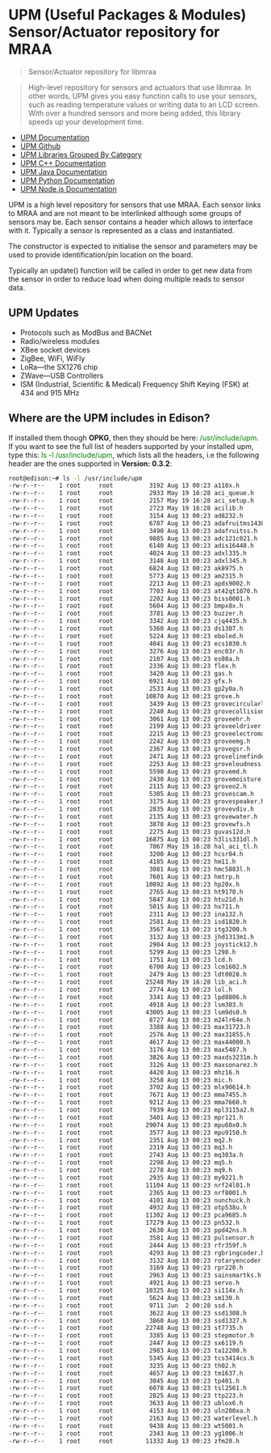 # UPM (Useful Packages & Modules) Sensor/Actuator repository for MRAA

> Sensor/Actuator repository for libmraa

> High-level repository for sensors and actuators that use libmraa. In other words, UPM gives you easy function calls to use your sensors, such as reading temperature values or writing data to an LCD screen. With over a hundred sensors and more being added, this library speeds up your development time. 

- [UPM Documentation](http://iotdk.intel.com/docs/master/upm/index.html)
- [UPM Github](https://github.com/intel-iot-devkit/upm)
- [UPM Libraries Grouped By Category](http://iotdk.intel.com/docs/master/upm/modules.html)
- [UPM C++ Documentation](http://iotdk.intel.com/docs/master/upm/)
- [UPM Java Documentation](http://iotdk.intel.com/docs/master/upm/java/)
- [UPM Python Documentation](http://iotdk.intel.com/docs/master/upm/python/)
- [UPM Node.js Documentation](http://iotdk.intel.com/docs/master/upm/Node.JS/)

UPM is a high level repository for sensors that use MRAA. Each sensor links to MRAA and are not meant to be interlinked although some groups of sensors may be. Each sensor contains a header which allows to interface with it. Typically a sensor is represented as a class and instantiated.

The constructor is expected to initialise the sensor and parameters may be used to provide identification/pin location on the board.

Typically an update() function will be called in order to get new data from the sensor in order to reduce load when doing multiple reads to sensor data.

## UPM Updates

- Protocols such as ModBus and BACNet
- Radio/wireless modules
- XBee socket devices
- ZigBee, WiFi, WiFly
- LoRa—the SX1276 chip
- ZWave—USB Controllers
- ISM (Industrial, Scientific & Medical) Frequency Shift Keying (FSK) at 434 and 915 MHz

## Where are the UPM includes in Edison?

If installed them though **OPKG**, then they should be here: <font color="green">/usr/include/upm</font>. If you want to see the full list of headers supported by your installed upm, type this:  <font color="green">ls -l /usr/include/upm</font>, which lists all the headers, i.e the following header are the ones supported in **Version: 0.3.2**:


```sh
root@edison:~# ls -l /usr/include/upm
-rw-r--r--    1 root     root          3192 Aug 13 00:23 a110x.h
-rw-r--r--    1 root     root          2933 May 19 16:28 aci_queue.h
-rw-r--r--    1 root     root          2157 May 19 16:28 aci_setup.h
-rw-r--r--    1 root     root          2723 May 19 16:28 acilib.h
-rw-r--r--    1 root     root          3154 Aug 13 00:23 ad8232.h
-rw-r--r--    1 root     root          6787 Aug 13 00:23 adafruitms1438.h
-rw-r--r--    1 root     root          3490 Aug 13 00:23 adafruitss.h
-rw-r--r--    1 root     root          9885 Aug 13 00:23 adc121c021.h
-rw-r--r--    1 root     root          6140 Aug 13 00:23 adis16448.h
-rw-r--r--    1 root     root          4024 Aug 13 00:23 adxl335.h
-rw-r--r--    1 root     root          3148 Aug 13 00:23 adxl345.h
-rw-r--r--    1 root     root          6824 Aug 13 00:23 ak8975.h
-rw-r--r--    1 root     root          5773 Aug 13 00:23 am2315.h
-rw-r--r--    1 root     root          2213 Aug 13 00:23 apds9002.h
-rw-r--r--    1 root     root          7703 Aug 13 00:23 at42qt1070.h
-rw-r--r--    1 root     root          2202 Aug 13 00:23 biss0001.h
-rw-r--r--    1 root     root          5604 Aug 13 00:23 bmpx8x.h
-rw-r--r--    1 root     root          3781 Aug 13 00:23 buzzer.h
-rw-r--r--    1 root     root          3342 Aug 13 00:23 cjq4435.h
-rw-r--r--    1 root     root          5360 Aug 13 00:23 ds1307.h
-rw-r--r--    1 root     root          5224 Aug 13 00:23 eboled.h
-rw-r--r--    1 root     root          4041 Aug 13 00:23 ecs1030.h
-rw-r--r--    1 root     root          3276 Aug 13 00:23 enc03r.h
-rw-r--r--    1 root     root          2107 Aug 13 00:23 es08a.h
-rw-r--r--    1 root     root          2336 Aug 13 00:23 flex.h
-rw-r--r--    1 root     root          3420 Aug 13 00:23 gas.h
-rw-r--r--    1 root     root          6921 Aug 13 00:23 gfx.h
-rw-r--r--    1 root     root          2533 Aug 13 00:23 gp2y0a.h
-rw-r--r--    1 root     root         10870 Aug 13 00:23 grove.h
-rw-r--r--    1 root     root          3439 Aug 13 00:23 grovecircularled.h
-rw-r--r--    1 root     root          2240 Aug 13 00:23 grovecollision.h
-rw-r--r--    1 root     root          3061 Aug 13 00:23 groveehr.h
-rw-r--r--    1 root     root          2199 Aug 13 00:23 groveeldriver.h
-rw-r--r--    1 root     root          2215 Aug 13 00:23 groveelectromagnet.h
-rw-r--r--    1 root     root          2242 Aug 13 00:23 groveemg.h
-rw-r--r--    1 root     root          2367 Aug 13 00:23 grovegsr.h
-rw-r--r--    1 root     root          2471 Aug 13 00:23 grovelinefinder.h
-rw-r--r--    1 root     root          2253 Aug 13 00:23 groveloudness.h
-rw-r--r--    1 root     root          5590 Aug 13 00:23 grovemd.h
-rw-r--r--    1 root     root          2430 Aug 13 00:23 grovemoisture.h
-rw-r--r--    1 root     root          2115 Aug 13 00:23 groveo2.h
-rw-r--r--    1 root     root          5305 Aug 13 00:23 grovescam.h
-rw-r--r--    1 root     root          3175 Aug 13 00:23 grovespeaker.h
-rw-r--r--    1 root     root          2835 Aug 13 00:23 grovevdiv.h
-rw-r--r--    1 root     root          2135 Aug 13 00:23 grovewater.h
-rw-r--r--    1 root     root          3870 Aug 13 00:23 grovewfs.h
-rw-r--r--    1 root     root          2275 Aug 13 00:23 guvas12d.h
-rw-r--r--    1 root     root         16875 Aug 13 00:23 h3lis331dl.h
-rw-r--r--    1 root     root          7067 May 19 16:28 hal_aci_tl.h
-rw-r--r--    1 root     root          3200 Aug 13 00:23 hcsr04.h
-rw-r--r--    1 root     root          4185 Aug 13 00:23 hm11.h
-rw-r--r--    1 root     root          3081 Aug 13 00:23 hmc5883l.h
-rw-r--r--    1 root     root          7601 Aug 13 00:23 hmtrp.h
-rw-r--r--    1 root     root         10892 Aug 13 00:23 hp20x.h
-rw-r--r--    1 root     root          2765 Aug 13 00:23 ht9170.h
-rw-r--r--    1 root     root          5847 Aug 13 00:23 htu21d.h
-rw-r--r--    1 root     root          5015 Aug 13 00:23 hx711.h
-rw-r--r--    1 root     root          2311 Aug 13 00:23 ina132.h
-rw-r--r--    1 root     root          2581 Aug 13 00:23 isd1820.h
-rw-r--r--    1 root     root          3567 Aug 13 00:23 itg3200.h
-rw-r--r--    1 root     root          3132 Aug 13 00:23 jhd1313m1.h
-rw-r--r--    1 root     root          2904 Aug 13 00:23 joystick12.h
-rw-r--r--    1 root     root          5299 Aug 13 00:23 l298.h
-rw-r--r--    1 root     root          1751 Aug 13 00:23 lcd.h
-rw-r--r--    1 root     root          6700 Aug 13 00:23 lcm1602.h
-rw-r--r--    1 root     root          2479 Aug 13 00:23 ldt0028.h
-rw-r--r--    1 root     root         25248 May 19 16:28 lib_aci.h
-rw-r--r--    1 root     root          2774 Aug 13 00:23 lol.h
-rw-r--r--    1 root     root          3341 Aug 13 00:23 lpd8806.h
-rw-r--r--    1 root     root          4918 Aug 13 00:23 lsm303.h
-rw-r--r--    1 root     root         43005 Aug 13 00:23 lsm9ds0.h
-rw-r--r--    1 root     root          8727 Aug 13 00:23 m24lr64e.h
-rw-r--r--    1 root     root          3388 Aug 13 00:23 max31723.h
-rw-r--r--    1 root     root          2576 Aug 13 00:23 max31855.h
-rw-r--r--    1 root     root          4617 Aug 13 00:23 max44000.h
-rw-r--r--    1 root     root          3176 Aug 13 00:23 max5487.h
-rw-r--r--    1 root     root          3826 Aug 13 00:23 maxds3231m.h
-rw-r--r--    1 root     root          3126 Aug 13 00:23 maxsonarez.h
-rw-r--r--    1 root     root          4420 Aug 13 00:23 mhz16.h
-rw-r--r--    1 root     root          3258 Aug 13 00:23 mic.h
-rw-r--r--    1 root     root          3702 Aug 13 00:23 mlx90614.h
-rw-r--r--    1 root     root          7671 Aug 13 00:23 mma7455.h
-rw-r--r--    1 root     root          9212 Aug 13 00:23 mma7660.h
-rw-r--r--    1 root     root          7939 Aug 13 00:23 mpl3115a2.h
-rw-r--r--    1 root     root          3401 Aug 13 00:23 mpr121.h
-rw-r--r--    1 root     root         29074 Aug 13 00:23 mpu60x0.h
-rw-r--r--    1 root     root          3577 Aug 13 00:23 mpu9150.h
-rw-r--r--    1 root     root          2351 Aug 13 00:23 mq2.h
-rw-r--r--    1 root     root          2319 Aug 13 00:23 mq3.h
-rw-r--r--    1 root     root          2743 Aug 13 00:23 mq303a.h
-rw-r--r--    1 root     root          2298 Aug 13 00:23 mq5.h
-rw-r--r--    1 root     root          2278 Aug 13 00:23 mq9.h
-rw-r--r--    1 root     root          2935 Aug 13 00:23 my9221.h
-rw-r--r--    1 root     root         11104 Aug 13 00:23 nrf24l01.h
-rw-r--r--    1 root     root          2365 Aug 13 00:23 nrf8001.h
-rw-r--r--    1 root     root          4101 Aug 13 00:23 nunchuck.h
-rw-r--r--    1 root     root          4932 Aug 13 00:23 otp538u.h
-rw-r--r--    1 root     root         11302 Aug 13 00:23 pca9685.h
-rw-r--r--    1 root     root         17279 Aug 13 00:23 pn532.h
-rw-r--r--    1 root     root          2630 Aug 13 00:23 ppd42ns.h
-rw-r--r--    1 root     root          3581 Aug 13 00:23 pulsensor.h
-rw-r--r--    1 root     root          2444 Aug 13 00:23 rfr359f.h
-rw-r--r--    1 root     root          4293 Aug 13 00:23 rgbringcoder.h
-rw-r--r--    1 root     root          3132 Aug 13 00:23 rotaryencoder.h
-rw-r--r--    1 root     root          3169 Aug 13 00:23 rpr220.h
-rw-r--r--    1 root     root          2963 Aug 13 00:23 sainsmartks.h
-rw-r--r--    1 root     root          4921 Aug 13 00:23 servo.h
-rw-r--r--    1 root     root         10325 Aug 13 00:23 si114x.h
-rw-r--r--    1 root     root          5624 Aug 13 00:23 sm130.h
-rw-r--r--    1 root     root          9711 Jun  2 00:28 ssd.h
-rw-r--r--    1 root     root          3622 Aug 13 00:23 ssd1308.h
-rw-r--r--    1 root     root          3860 Aug 13 00:23 ssd1327.h
-rw-r--r--    1 root     root         22748 Aug 13 00:23 st7735.h
-rw-r--r--    1 root     root          3385 Aug 13 00:23 stepmotor.h
-rw-r--r--    1 root     root          2447 Aug 13 00:23 sx6119.h
-rw-r--r--    1 root     root          2983 Aug 13 00:23 ta12200.h
-rw-r--r--    1 root     root          5345 Aug 13 00:23 tcs3414cs.h
-rw-r--r--    1 root     root          3235 Aug 13 00:23 th02.h
-rw-r--r--    1 root     root          4657 Aug 13 00:23 tm1637.h
-rw-r--r--    1 root     root          3045 Aug 13 00:23 tp401.h
-rw-r--r--    1 root     root          6078 Aug 13 00:23 tsl2561.h
-rw-r--r--    1 root     root          2825 Aug 13 00:23 ttp223.h
-rw-r--r--    1 root     root          3633 Aug 13 00:23 ublox6.h
-rw-r--r--    1 root     root          4153 Aug 13 00:23 uln200xa.h
-rw-r--r--    1 root     root          2163 Aug 13 00:23 waterlevel.h
-rw-r--r--    1 root     root          9438 Aug 13 00:23 wt5001.h
-rw-r--r--    1 root     root          2343 Aug 13 00:23 yg1006.h
-rw-r--r--    1 root     root         11332 Aug 13 00:23 zfm20.h
```

